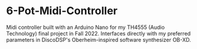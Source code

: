 # 6-Pot-Midi-Controller
Midi controller built with an Arduino Nano for my TH4555 (Audio Technology) final project in Fall 2022. Interfaces directly with my preferred parameters in DiscoDSP's
Oberheim-inspired software synthesizer OB-XD.
